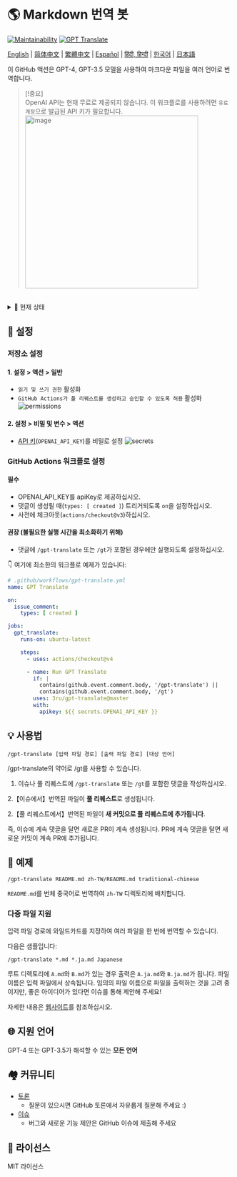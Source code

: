 # 🌎 Markdown 번역 봇
[![Maintainability](https://api.codeclimate.com/v1/badges/a13ea4f37913ba6ba570/maintainability)](https://codeclimate.com/github/3ru/gpt-translate/maintainability)
[![GPT Translate](https://github.com/3ru/gpt-translate/actions/workflows/gpt-translate.yml/badge.svg)](https://github.com/3ru/gpt-translate/actions/workflows/gpt-translate.yml)

[English](/README.md) |
[简体中文](/README/README.zh-CN.md) |
[繁體中文](/README/README.zh-TW.md) |
[Español](/README/README.es.md) |
[हिंदी, हिन्दी](/README/README.hi.md) |
[한국어](/README/README.ko.md) |
[日本語](/README/README.ja.md)

이 GitHub 액션은 GPT-4, GPT-3.5 모델을 사용하여 마크다운 파일을 여러 언어로 번역합니다.

> [!중요]  
> OpenAI API는 현재 무료로 제공되지 않습니다. 이 워크플로를 사용하려면 `유료 계정`으로 발급된 API 키가 필요합니다.  
> <img width="387" alt="image" src="https://github.com/3ru/gpt-translate/assets/69892552/8c803edb-85ef-41ee-a4be-be52b3a30eba">

<br/>

<details><summary>🧐 현재 상태</summary>
<p>

- 이 액션은 **마크다운(`.md`), 마크다운-jsx(`.mdx`), json(`.json`) 파일만** 번역을 지원합니다.

- 명령은 **저장소에 쓰기 권한이 있는 개인**만 실행할 수 있습니다.

이러한 제한은 신뢰할 수 없는 사용자가 API를 남용하는 것을 방지합니다.

</p>
</details> 

## 🔧 설정

### 저장소 설정

#### 1. 설정 > 액션 > 일반

- `읽기 및 쓰기 권한` 활성화
- `GitHub Actions가 풀 리퀘스트를 생성하고 승인할 수 있도록 허용` 활성화
  ![permissions](https://user-images.githubusercontent.com/69892552/228692074-d8d009a8-9272-4023-97b1-3cbc637d5d84.jpg)

#### 2. 설정 > 비밀 및 변수 > 액션

- [API 키](https://platform.openai.com/account/api-keys)(`OPENAI_API_KEY`)를 비밀로 설정
  ![secrets](https://user-images.githubusercontent.com/69892552/228692421-22d7db33-4e32-4f28-b166-45b4d3ce2b11.jpg)


### GitHub Actions 워크플로 설정

#### 필수
- OPENAI_API_KEY를 apiKey로 제공하십시오.
- 댓글이 생성될 때(`types: [ created ]`) 트리거되도록 `on`을 설정하십시오.
- 사전에 체크아웃(`actions/checkout@v3`)하십시오.

#### 권장 (불필요한 실행 시간을 최소화하기 위해)
- 댓글에 `/gpt-translate` 또는 `/gt`가 포함된 경우에만 실행되도록 설정하십시오.


👇 여기에 최소한의 워크플로 예제가 있습니다:
```yaml
# .github/workflows/gpt-translate.yml
name: GPT Translate

on:
  issue_comment:
    types: [ created ]

jobs:
  gpt_translate:
    runs-on: ubuntu-latest

    steps:
      - uses: actions/checkout@v4

      - name: Run GPT Translate
        if: |
          contains(github.event.comment.body, '/gpt-translate') || 
          contains(github.event.comment.body, '/gt')
        uses: 3ru/gpt-translate@master
        with:
          apikey: ${{ secrets.OPENAI_API_KEY }}
```


## 💡 사용법

```
/gpt-translate [입력 파일 경로] [출력 파일 경로] [대상 언어] 
```
/gpt-translate의 약어로 /gt를 사용할 수 있습니다.

1. 이슈나 풀 리퀘스트에 `/gpt-translate` 또는 `/gt`를 포함한 댓글을 작성하십시오.

2.【이슈에서】번역된 파일이 **풀 리퀘스트**로 생성됩니다.

2.【풀 리퀘스트에서】번역된 파일이 **새 커밋으로 풀 리퀘스트에 추가됩니다**.

즉, 이슈에 계속 댓글을 달면 새로운 PR이 계속 생성됩니다.
PR에 계속 댓글을 달면 새로운 커밋이 계속 PR에 추가됩니다.

## 📝 예제
```
/gpt-translate README.md zh-TW/README.md traditional-chinese
```
`README.md`를 번체 중국어로 번역하여 `zh-TW` 디렉토리에 배치합니다.

### 다중 파일 지원

입력 파일 경로에 와일드카드를 지정하여 여러 파일을 한 번에 번역할 수 있습니다.

다음은 샘플입니다:
```
/gpt-translate *.md *.ja.md Japanese
```
루트 디렉토리에 `A.md`와 `B.md`가 있는 경우 출력은 `A.ja.md`와 `B.ja.md`가 됩니다. 파일 이름은 입력 파일에서 상속됩니다.
임의의 파일 이름으로 파일을 출력하는 것을 고려 중이지만, 좋은 아이디어가 있다면 이슈를 통해 제안해 주세요!

자세한 내용은 [웹사이트](https://g-t.vercel.app/docs/references/path-builder)를 참조하십시오.

## 🌐 지원 언어
GPT-4 또는 GPT-3.5가 해석할 수 있는 **모든 언어**

## 🏘️ 커뮤니티
- [토론](https://github.com/3ru/gpt-translate/discussions)
  - 질문이 있으시면 GitHub 토론에서 자유롭게 질문해 주세요 :)
- [이슈](https://github.com/3ru/gpt-translate/issues)
  - 버그와 새로운 기능 제안은 GitHub 이슈에 제출해 주세요

## 📃 라이선스
MIT 라이선스